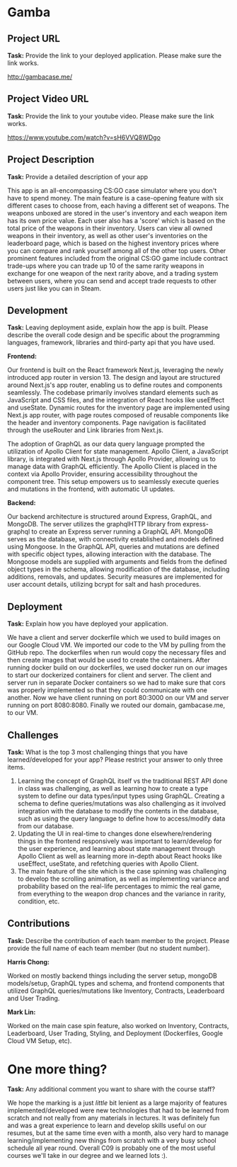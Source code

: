 # Gamba

## Project URL

**Task:** Provide the link to your deployed application. Please make sure the link works. 

http://gambacase.me/

## Project Video URL 

**Task:** Provide the link to your youtube video. Please make sure the link works. 

https://www.youtube.com/watch?v=sH6VVQ8WDgo

## Project Description

**Task:** Provide a detailed description of your app

This app is an all-encompassing CS:GO case simulator where you don't have to spend money. The main feature is a case-opening feature with six different cases to choose from, each having a different set of weapons. The weapons unboxed are stored in the user's inventory and each weapon item has its own price value. Each user also has a 'score' which is based on the total price of the weapons in their inventory. Users can view all owned weapons in their inventory, as well as other user's inventories on the leaderboard page, which is based on the highest inventory prices where you can compare and rank yourself among all of the other top users. Other prominent features included from the original CS:GO game include contract trade-ups where you can trade up 10 of the same rarity weapons in exchange for one weapon of the next rarity above, and a trading system between users, where you can send and accept trade requests to other users just like you can in Steam. 

## Development

**Task:** Leaving deployment aside, explain how the app is built. Please describe the overall code design and be specific about the programming languages, framework, libraries and third-party api that you have used. 

**Frontend:** 

Our frontend is built on the React framework Next.js, leveraging the newly introduced app router in version 13. The design and layout are structured around Next.js's app router, enabling us to define routes and components seamlessly. The codebase primarily involves standard elements such as JavaScript and CSS files, and the integration of React hooks like useEffect and useState. Dynamic routes for the inventory page are implemented using Next.js app router, with page routes composed of reusable components like the header and inventory components. Page navigation is facilitated through the useRouter and Link libraries from Next.js.

The adoption of GraphQL as our data query language prompted the utilization of Apollo Client for state management. Apollo Client, a JavaScript library, is integrated with Next.js through Apollo Provider, allowing us to manage data with GraphQL efficiently. The Apollo Client is placed in the context via Apollo Provider, ensuring accessibility throughout the component tree. This setup empowers us to seamlessly execute queries and mutations in the frontend, with automatic UI updates.

**Backend:**

Our backend architecture is structured around Express, GraphQL, and MongoDB. The server utilizes the graphqlHTTP library from express-graphql to create an Express server running a GraphQL API. MongoDB serves as the database, with connectivity established and models defined using Mongoose. In the GraphQL API, queries and mutations are defined with specific object types, allowing interaction with the database. The Mongoose models are supplied with arguments and fields from the defined object types in the schema, allowing modification of the database, including additions, removals, and updates. Security measures are implemented for user account details, utilizing bcrypt for salt and hash procedures. 

## Deployment

**Task:** Explain how you have deployed your application. 

We have a client and server dockerfile which we used to build images on our Google Cloud VM. We imported our code to the VM by pulling from the GitHub repo. The dockerfiles when run would copy the necessary files and then create images that would be used to create the containers. After running docker build on our dockerfiles, we used docker run on our images to start our dockerized containers for client and server. The client and server run in separate Docker containers so we had to make sure that cors was properly implemented so that they could communicate with one another. Now we have client running on port 80:3000 on our VM and server running on port 8080:8080. Finally we routed our domain, gambacase.me, to our VM.

## Challenges

**Task:** What is the top 3 most challenging things that you have learned/developed for your app? Please restrict your answer to only three items. 

1. Learning the concept of GraphQL itself vs the traditional REST API done in class was challenging,  as well as learning how to create a type system to define our data types/input types using GraphQL. Creating a schema to define queries/mutations was also challenging as it involved integration with the database to modify the contents in the database, such as using the query language to define how to access/modify data from our database.
2. Updating the UI in real-time to changes done elsewhere/rendering things in the frontend responsively was important to learn/develop for the user experience, and learning about state management through Apollo Client as well as learning more in-depth about React hooks like useEffect, useState, and refetching queries with Apollo Client.
3. The main feature of the site which is the case spinning was challenging to develop the scrolling animation, as well as implementing variance and probability based on the real-life percentages to mimic the real game, from everything to the weapon drop chances and the variance in rarity, condition, etc. 

## Contributions

**Task:** Describe the contribution of each team member to the project. Please provide the full name of each team member (but no student number). 

**Harris Chong:**

Worked on mostly backend things including the server setup, mongoDB models/setup, GraphQL types and schema, and frontend components that utilized GraphQL queries/mutations like Inventory, Contracts, Leaderboard and User Trading.

**Mark Lin:**

Worked on the main case spin feature, also worked on Inventory, Contracts, Leaderboard, User Trading, Styling, and Deployment (Dockerfiles, Google Cloud VM Setup, etc).

# One more thing? 

**Task:** Any additional comment you want to share with the course staff? 

We hope the marking is a just *little* bit lenient as a large majority of features implemented/developed were new technologies that had to be learned from scratch and not really from any materials in lectures. It was definitely fun and was a great experience to learn and develop skills useful on our resumes, but at the same time even with a month, also very hard to manage learning/implementing new things from scratch with a very busy school schedule all year round. Overall C09 is probably one of the most useful courses we'll take in our degree and we learned lots :).
